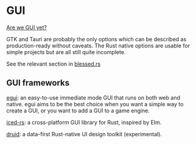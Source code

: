 # GUI

[Are we GUI yet?]( https://www.areweguiyet.com/  )

GTK and Tauri are probably the only options which can be described as production-ready without caveats.
The Rust native options are usable for simple projects but are all still quite incomplete.

See the relevant section in [blessed.rs]( https://blessed.rs/crates )


## GUI frameworks

[egui]( https://crates.io/crates/egui ): an easy-to-use immediate mode GUI that runs on both web and native. egui aims to be the best choice when you want a simple way to create a GUI, or you want to add a GUI to a game engine.

[iced-rs]( https://github.com/iced-rs ): a cross-platform GUI library for Rust, inspired by Elm.

[druid]( https://github.com/linebender/druid ): a data-first Rust-native UI design toolkit (experimental).

